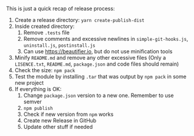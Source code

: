 This is just a quick recap of release process:

1. Create a release directory: `yarn create-publish-dist`
2. Inside created directory:
   1. Remove `.tests` file
   2. Remove comments and excessive newlines in `simple-git-hooks.js`, `uninstall.js`, `postinstall.js`
   3. Can use https://beautifier.io, but do not use minification tools
3. Minify `README.md` and remove any other excessive files (Only a `LISENCE.txt`, `README.md`, `package.json` and code files should remain)
4. Check the size: `npm pack`
5. Test the module by installing `.tar` that was output by `npm pack` in some new project
6. If everything is OK:
   1. Change `package.json` version to a new one. Remember to use semver
   2. `npm publish`
   3. Check if new version from `npm` works
   4. Create new Release in GitHub
   5. Update other stuff if needed

